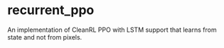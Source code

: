 # recurrent_ppo
An implementation of CleanRL PPO with LSTM support that learns from state and not from pixels.
